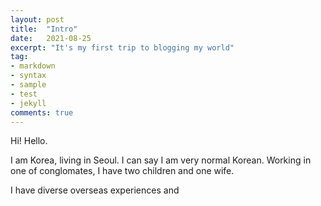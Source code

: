 ```yaml
---
layout: post
title:  "Intro"
date:   2021-08-25
excerpt: "It's my first trip to blogging my world"
tag:
- markdown 
- syntax
- sample
- test
- jekyll
comments: true
---
```


Hi! Hello.

I am Korea, living in Seoul.
I can say I am very normal Korean. 
Working in one of conglomates, I have two children and one wife. 

I have diverse overseas experiences and 